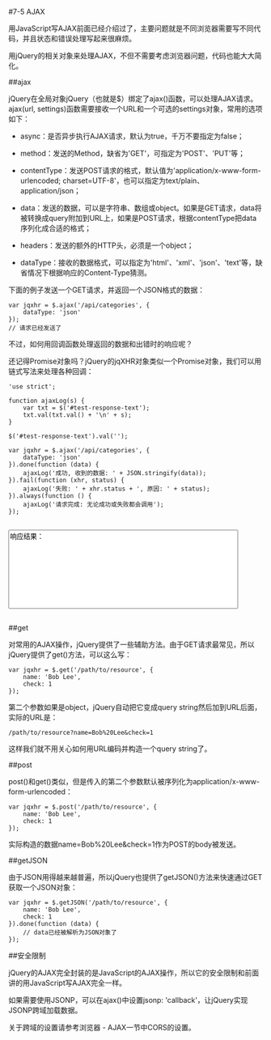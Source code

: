 #7-5 AJAX


用JavaScript写AJAX前面已经介绍过了，主要问题就是不同浏览器需要写不同代码，并且状态和错误处理写起来很麻烦。

用jQuery的相关对象来处理AJAX，不但不需要考虑浏览器问题，代码也能大大简化。

##ajax

jQuery在全局对象jQuery（也就是$）绑定了ajax()函数，可以处理AJAX请求。ajax(url, settings)函数需要接收一个URL和一个可选的settings对象，常用的选项如下：

- async：是否异步执行AJAX请求，默认为true，千万不要指定为false；

- method：发送的Method，缺省为'GET'，可指定为'POST'、'PUT'等；

- contentType：发送POST请求的格式，默认值为'application/x-www-form-urlencoded; charset=UTF-8'，也可以指定为text/plain、application/json；

- data：发送的数据，可以是字符串、数组或object。如果是GET请求，data将被转换成query附加到URL上，如果是POST请求，根据contentType把data序列化成合适的格式；

- headers：发送的额外的HTTP头，必须是一个object；

- dataType：接收的数据格式，可以指定为'html'、'xml'、'json'、'text'等，缺省情况下根据响应的Content-Type猜测。

下面的例子发送一个GET请求，并返回一个JSON格式的数据：

	var jqxhr = $.ajax('/api/categories', {
	    dataType: 'json'
	});
	// 请求已经发送了
不过，如何用回调函数处理返回的数据和出错时的响应呢？

还记得Promise对象吗？jQuery的jqXHR对象类似一个Promise对象，我们可以用链式写法来处理各种回调：

	'use strict';
	
	function ajaxLog(s) {
	    var txt = $('#test-response-text');
	    txt.val(txt.val() + '\n' + s);
	}
	
	$('#test-response-text').val('');
	
	var jqxhr = $.ajax('/api/categories', {
	    dataType: 'json'
	}).done(function (data) {
	    ajaxLog('成功, 收到的数据: ' + JSON.stringify(data));
	}).fail(function (xhr, status) {
	    ajaxLog('失败: ' + xhr.status + ', 原因: ' + status);
	}).always(function () {
	    ajaxLog('请求完成: 无论成功或失败都会调用');
	});


<textarea id="test-response-text" rows="10" style="width: 90%; margin: 15px 0; resize: none;">响应结果：</textarea>

##get

对常用的AJAX操作，jQuery提供了一些辅助方法。由于GET请求最常见，所以jQuery提供了get()方法，可以这么写：

	var jqxhr = $.get('/path/to/resource', {
	    name: 'Bob Lee',
	    check: 1
	});
第二个参数如果是object，jQuery自动把它变成query string然后加到URL后面，实际的URL是：

	/path/to/resource?name=Bob%20Lee&check=1
这样我们就不用关心如何用URL编码并构造一个query string了。

##post

post()和get()类似，但是传入的第二个参数默认被序列化为application/x-www-form-urlencoded：

	var jqxhr = $.post('/path/to/resource', {
	    name: 'Bob Lee',
	    check: 1
	});
实际构造的数据name=Bob%20Lee&check=1作为POST的body被发送。

##getJSON

由于JSON用得越来越普遍，所以jQuery也提供了getJSON()方法来快速通过GET获取一个JSON对象：

	var jqxhr = $.getJSON('/path/to/resource', {
	    name: 'Bob Lee',
	    check: 1
	}).done(function (data) {
	    // data已经被解析为JSON对象了
	});
##安全限制

jQuery的AJAX完全封装的是JavaScript的AJAX操作，所以它的安全限制和前面讲的用JavaScript写AJAX完全一样。

如果需要使用JSONP，可以在ajax()中设置jsonp: 'callback'，让jQuery实现JSONP跨域加载数据。

关于跨域的设置请参考浏览器 - AJAX一节中CORS的设置。